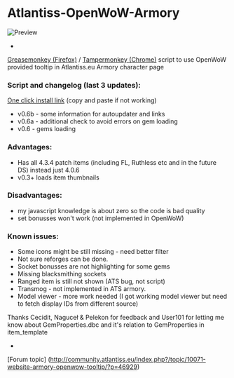 # Atlantiss-OpenWoW-Armory
![Preview](https://github.com/xmesaj2/Atlantiss-OpenWoW-Armory/raw/master/preview.png)

-

[Greasemonkey (Firefox)](https://addons.mozilla.org/pl/firefox/addon/greasemonkey/) / 
[Tampermonkey (Chrome)](https://chrome.google.com/webstore/detail/dhdgffkkebhmkfjojejmpbldmpobfkfo) script to use OpenWoW provided tooltip in Atlantiss.eu Armory character page

### Script and changelog (last 3 updates):
 
[One click install link](https://github.com/2jasemx/Atlantiss-OpenWoW-Armory/raw/master/ats-owow-armory.user.js) (copy and paste if not working)

* v0.6b - some information for autoupdater and links
* v0.6a - additional check to avoid errors on gem loading
* v0.6  - gems loading


 
### Advantages:
* Has all 4.3.4 patch items (including FL, Ruthless etc and in the future DS) instead just 4.0.6
* v0.3+ loads item thumbnails

### Disadvantages:
 
* my javascript knowledge is about zero so the code is bad quality
* set bonusses won't work (not implemented in OpenWoW)

### Known issues:

* Some icons might be still missing - need better filter
* Not sure reforges can be done.
* Socket bonusses are not highlighting for some gems
* Missing blacksmithing sockets
* Ranged item is still not shown (ATS bug, not script)
* Transmog - not implemented in ATS armory.
* Model viewer - more work needed (I got working model viewer but need to fetch display IDs from different source)

Thanks Cecidit, Naguceł & Pelekon for feedback and User101 for letting me know about GemProperties.dbc and it's relation to GemProperties in item_template

-

[Forum topic]
(http://community.atlantiss.eu/index.php?/topic/10071-website-armory-openwow-tooltip/?p=46929)
